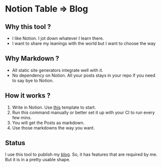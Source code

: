 # Notion Table => Blog

## Why this tool ?
- I like Notion. I jot down whatever I learn there.
- I want to share my leanings with the world but I want to choose the way

## Why Markdown ? 
- All static site generators integrate well with it.
- No dependency on Notion. All your posts stays in your repo if you need to say bye to Notion.

## How it works ?
1. Write in Notion. Use [this](https://prickle-weaver-314.notion.site/99fd5a455d8e4dd981176fc6dbc74f33?v=25c9813976174e92a08e9ffd615714b1) template to start.
2. Run this command manually or better set it up with your CI to run every few mins.
3. You will get the Posts as markdown.
4. Use those markdowns the way you want.

## Status
I use this tool to publish my [blog](http://hariombalhara.in/). So, it has features that are required by me. But it is in a pretty usable shape.